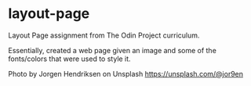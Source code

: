 # layout-page
Layout Page assignment from The Odin Project curriculum. 

Essentially, created a web page given an image and some of the fonts/colors that were used to style it.

Photo by Jorgen Hendriksen on Unsplash
https://unsplash.com/@jor9en
      
